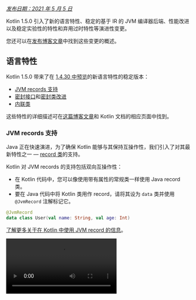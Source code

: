[//]: # (title: Kotlin 1.5.0 有哪些新特性)

_[发布日期：2021 年 5 月 5 日](releases.md#release-details)_

Kotlin 1.5.0 引入了新的语言特性、稳定的基于 IR 的 JVM 编译器后端、性能改进以及稳定实验性的特性和弃用过时特性等演进性变更。

您还可以在[发布博客文章](https://blog.jetbrains.com/kotlin/2021/04/kotlin-1-5-0-released/)中找到这些变更的概述。

## 语言特性

Kotlin 1.5.0 带来了在 [1.4.30 中预览](whatsnew1430.md#language-features)的新语言特性的稳定版本：
* [JVM records 支持](#jvm-records-support)
* [密封接口](#sealed-interfaces)和[密封类改进](#package-wide-sealed-class-hierarchies)
* [内联类](#inline-classes)

这些特性的详细描述可在[这篇博客文章](https://blog.jetbrains.com/kotlin/2021/02/new-language-features-preview-in-kotlin-1-4-30/)和 Kotlin 文档的相应页面中找到。

### JVM records 支持

Java 正在快速演进，为了确保 Kotlin 能够与其保持互操作性，我们引入了对其最新特性之一 — [record 类](https://openjdk.java.net/jeps/395)的支持。

Kotlin 对 JVM records 的支持包括双向互操作性：
* 在 Kotlin 代码中，您可以像使用带有属性的常规类一样使用 Java record 类。
* 要在 Java 代码中将 Kotlin 类用作 record，请将其设为 `data` 类并使用 `@JvmRecord` 注解标记它。

```kotlin
@JvmRecord
data class User(val name: String, val age: Int)
```

[了解更多关于在 Kotlin 中使用 JVM record 的信息](jvm-records.md)。

<video src="https://www.youtube.com/v/iyEWXyuuseU" title="Support for JVM Records in Kotlin 1.5.0"/>

### 密封接口

Kotlin 接口现在可以拥有 `sealed` 修饰符，它在接口上的工作方式与在类上相同：密封接口的所有实现都在编译期已知。

```kotlin
sealed interface Polygon
```

您可以依赖这一事实，例如，编写详尽的 `when` 表达式。

```kotlin
fun draw(polygon: Polygon) = when (polygon) {
   is Rectangle -> // ...
   is Triangle -> // ...
   // else is not needed - all possible implementations are covered
}

```

此外，密封接口支持更灵活的受限类层级结构，因为一个类可以直接继承多个密封接口。

```kotlin
class FilledRectangle: Polygon, Fillable
```

[了解更多关于密封接口的信息](sealed-classes.md)。

<video src="https://www.youtube.com/v/d_Mor21W_60" title="Sealed Interfaces and Sealed Classes Improvements"/>

### 包级密封类层级结构

密封类现在可以在同一编译单元和同一包的所有文件中拥有子类。以前，所有子类都必须出现在同一个文件中。

直接子类可以是顶层类，也可以嵌套在任意数量的其他命名类、命名接口或命名对象中。

密封类的子类必须具有正确限定的名称 — 它们不能是局部或匿名对象。

[了解更多关于密封类层级结构的信息](sealed-classes.md#inheritance)。

### 内联类

内联类是仅包含值的[基于值的](https://github.com/Kotlin/KEEP/blob/master/notes/value-classes.md)类的一个子集。您可以将它们用作某种类型值的包装器，而不会产生使用内存分配带来的额外开销。

内联类可以在类名之前使用 `value` 修饰符声明：

```kotlin
value class Password(val s: String)
```

JVM 后端还需要一个特殊的 `@JvmInline` 注解：

```kotlin
@JvmInline
value class Password(val s: String)
```

`inline` 修饰符现在已被弃用并带有警告。

[了解更多关于内联类的信息](inline-classes.md)。

<video src="https://www.youtube.com/v/LpqvtgibbsQ" title="From Inline to Value Classes"/>

## Kotlin/JVM

Kotlin/JVM 获得了一些改进，包括内部和面向用户的。以下是其中最值得关注的：

* [稳定的 JVM IR 后端](#stable-jvm-ir-backend)
* [新的默认 JVM 目标：1.8](#new-default-jvm-target-1-8)
* [通过 invokedynamic 实现 SAM 适配器](#sam-adapters-via-invokedynamic)
* [通过 invokedynamic 实现 Lambda 表达式](#lambdas-via-invokedynamic)
* [@JvmDefault 和旧的 Xjvm-default 模式的弃用](#deprecation-of-jvmdefault-and-old-xjvm-default-modes)
* [空安全注解处理的改进](#improvements-to-handling-nullability-annotations)

### 稳定的 JVM IR 后端

Kotlin/JVM 编译器的[基于 IR 的后端](whatsnew14.md#new-jvm-ir-backend)现在已[稳定](components-stability.md)并默认启用。

从 [Kotlin 1.4.0](whatsnew14.md) 开始，基于 IR 后端的早期版本可供预览，现在它已成为语言版本 `1.5` 的默认设置。对于更早的语言版本，旧后端仍默认使用。

您可以在[这篇博客文章](https://blog.jetbrains.com/kotlin/2021/02/the-jvm-backend-is-in-beta-let-s-make-it-stable-together/)中找到更多关于 IR 后端优势及其未来发展的详细信息。

如果您需要在 Kotlin 1.5.0 中使用旧后端，可以将以下行添加到项目的配置文件中：

* 在 Gradle 中：

 <tabs group="build-script">
 <tab title="Kotlin" group-key="kotlin">

 ```kotlin
 tasks.withType<org.jetbrains.kotlin.gradle.dsl.KotlinJvmCompile> {
   kotlinOptions.useOldBackend = true
 }
 ```

 </tab>
 <tab title="Groovy" group-key="groovy">

 ```groovy
 tasks.withType(org.jetbrains.kotlin.gradle.dsl.KotlinJvmCompile) {
  kotlinOptions.useOldBackend = true
 }
 ```

 </tab>
 </tabs>

* 在 Maven 中：

 ```xml
 <configuration>
     <args>
         <arg>-Xuse-old-backend</arg>
     </args>
 </configuration>
 ```

### 新的默认 JVM 目标：1.8

Kotlin/JVM 编译的默认目标版本现在是 `1.8`。`1.6` 目标已弃用。

如果您需要针对 JVM 1.6 进行构建，仍可切换到此目标。了解如何操作：

* [在 Gradle 中](gradle-compiler-options.md#attributes-specific-to-jvm)
* [在 Maven 中](maven.md#attributes-specific-to-jvm)
* [在命令行编译器中](compiler-reference.md#jvm-target-version)

### 通过 invokedynamic 实现 SAM 适配器

Kotlin 1.5.0 现在使用动态调用（`invokedynamic`）来编译 SAM（单一抽象方法）转换：
* 如果 SAM 类型是 [Java 接口](java-interop.md#sam-conversions)，则针对任何表达式
* 如果 SAM 类型是 [Kotlin 函数式接口](fun-interfaces.md#sam-conversions)，则针对 lambda 表达式

新的实现使用 [`LambdaMetafactory.metafactory()`](https://docs.oracle.com/javase/8/docs/api/java/lang/invoke/LambdaMetafactory.html#metafactory-java.lang.invoke.MethodHandles.Lookup-java.lang.String-java.lang.invoke.MethodType-java.lang.invoke.MethodType-java.lang.invoke.MethodHandle-java.lang.invoke.MethodType-)，辅助包装类在编译期间不再生成。这减小了应用程序 JAR 的大小，从而提高了 JVM 启动性能。

要回滚到基于匿名类生成的旧实现方案，请添加编译器选项 `-Xsam-conversions=class`。

了解如何[在 Gradle](gradle-compiler-options.md)、[Maven](maven.md#specify-compiler-options) 和[命令行编译器](compiler-reference.md#compiler-options)中添加编译器选项。

### 通过 invokedynamic 实现 Lambda 表达式

> 将纯 Kotlin lambda 表达式编译为 invokedynamic 是[实验性的](components-stability.md)。它可能随时被移除或更改。
> 需要选择启用（参见下方详细信息），您应该仅将其用于求值目的。我们感谢您在 [YouTrack](https://youtrack.jetbrains.com/issue/KT-45375) 中提供反馈。
>
{style="warning"}

Kotlin 1.5.0 引入了编译纯 Kotlin lambda 表达式（未转换为函数式接口实例的 lambda 表达式）为动态调用（`invokedynamic`）的实验性支持。该实现通过使用 [`LambdaMetafactory.metafactory()`](https://docs.oracle.com/javase/8/docs/api/java/lang/invoke/LambdaMetafactory.html#metafactory-java.lang.invoke.MethodHandles.Lookup-java.lang.String-java.lang.invoke.MethodType-java.lang.invoke.MethodType-java.lang.invoke.MethodHandle-java.lang.invoke.MethodType-) 生成更轻量的二进制文件，这实际上是在运行时生成必要的类。目前，与普通的 lambda 编译相比，它有三个限制：

* 编译为 invokedynamic 的 lambda 表达式不可序列化。
* 对此类 lambda 表达式调用 `toString()` 会产生可读性较差的字符串表示。
* 实验性的 [`reflect`](https://kotlinlang.org/api/latest/jvm/stdlib/kotlin.reflect.jvm/reflect.html) API 不支持使用 `LambdaMetafactory` 创建的 lambda 表达式。

要尝试此特性，请添加 `-Xlambdas=indy` 编译器选项。如果您能在[此 YouTrack 工单](https://youtrack.jetbrains.com/issue/KT-45375)中分享您的反馈，我们将不胜感激。

了解如何[在 Gradle](gradle-compiler-options.md)、[Maven](maven.md#specify-compiler-options) 和[命令行编译器](compiler-reference.md#compiler-options)中添加编译器选项。

### @JvmDefault 和旧的 Xjvm-default 模式的弃用

在 Kotlin 1.4.0 之前，有 `@JvmDefault` 注解以及 `-Xjvm-default=enable` 和 `-Xjvm-default=compatibility` 模式。它们用于为 Kotlin 接口中的任何特定非抽象成员创建 JVM 默认方法。

在 Kotlin 1.4.0 中，我们[引入了新的 `Xjvm-default` 模式](https://blog.jetbrains.com/kotlin/2020/07/kotlin-1-4-m3-generating-default-methods-in-interfaces/)，它们为整个项目开启默认方法生成。

在 Kotlin 1.5.0 中，我们正在弃用 `@JvmDefault` 和旧的 Xjvm-default 模式：`-Xjvm-default=enable` 和 `-Xjvm-default=compatibility`。

[了解更多关于 Java 互操作中的默认方法](java-to-kotlin-interop.md#default-methods-in-interfaces)。

### 空安全注解处理的改进

Kotlin 支持使用[空安全注解](java-interop.md#nullability-annotations)处理来自 Java 的类型可空性信息。Kotlin 1.5.0 为此特性引入了多项改进：

* 它会读取编译后的 Java 库中用作依赖项的类型实参上的空安全注解。
* 它支持带有 `TYPE_USE` 目标的空安全注解，适用于：
  * 数组
  * 可变实参 (Varargs)
  * 字段
  * 类型形参及其界限
  * 基类和接口的类型实参
* 如果空安全注解具有适用于类型的多个目标，并且其中一个目标是 `TYPE_USE`，则优先使用 `TYPE_USE`。例如，如果 `@Nullable` 支持 `TYPE_USE` 和 `METHOD` 作为目标，则方法签名 `@Nullable String[] f()` 变为 `fun f(): Array<String?>!`。

对于这些新支持的场景，从 Kotlin 调用 Java 时使用错误的类型可空性会产生警告。使用 `-Xtype-enhancement-improvements-strict-mode` 编译器选项可为这些场景启用严格模式（并报告错误）。

[了解更多关于空安全和平台类型的信息](java-interop.md#null-safety-and-platform-types)。

## Kotlin/Native

Kotlin/Native 现在性能更高且更稳定。值得关注的变更是：
* [性能改进](#performance-improvements)
* [内存泄漏检查器的停用](#deactivation-of-the-memory-leak-checker)

### 性能改进

在 1.5.0 中，Kotlin/Native 获得了一系列性能改进，可加快编译和执行速度。

[编译器缓存](https://blog.jetbrains.com/kotlin/2020/03/kotlin-1-3-70-released/#kotlin-native)现在在调试模式下受支持，适用于 `linuxX64`（仅在 Linux 主机上）和 `iosArm64` 目标平台。启用编译器缓存后，除了首次编译，大多数调试编译都会快得多。测量结果显示，在我们的测试项目中速度提高了约 200%。

要为新目标使用编译器缓存，请通过将以下行添加到项目的 `gradle.properties` 中来选择启用：
* 对于 `linuxX64`：`kotlin.native.cacheKind.linuxX64=static`
* 对于 `iosArm64`：`kotlin.native.cacheKind.iosArm64=static`

如果您在启用编译器缓存后遇到任何问题，请向我们的问题追踪器 [YouTrack](https://kotl.in/issue) 报告。

其他改进可加快 Kotlin/Native 代码的执行速度：
* 琐碎的属性访问器被内联。
* 字符串字面量上的 `trimIndent()` 在编译期间求值。

### 内存泄漏检查器的停用

内置的 Kotlin/Native 内存泄漏检查器已默认禁用。

它最初是为内部使用而设计的，并且只能在有限数量的场景中发现泄漏，而不是所有场景。此外，后来发现它存在可能导致应用程序崩溃的问题。因此我们决定关闭内存泄漏检查器。

内存泄漏检查器在某些场景下仍然有用，例如单元测试。对于这些场景，您可以通过添加以下代码行来启用它：

```kotlin
Platform.isMemoryLeakCheckerActive = true
```

请注意，不建议为应用程序运行时启用该检查器。

## Kotlin/JS

Kotlin/JS 在 1.5.0 中获得了演进性变更。我们正继续努力使 [JS IR 编译器后端](js-ir-compiler.md)趋于稳定并发布其他更新：

* [webpack 升级到版本 5](#upgrade-to-webpack-5)
* [IR 编译器的框架和库](#frameworks-and-libraries-for-the-ir-compiler)

### webpack 升级到版本 5

Kotlin/JS Gradle 插件现在为浏览器目标使用 webpack 5，而不是 webpack 4。这是一个带来不兼容变更的重大 webpack 升级。如果您正在使用自定义 webpack 配置，请务必查看 [webpack 5 发布说明](https://webpack.js.org/blog/2020-10-10-webpack-5-release/)。

[了解更多关于使用 webpack 打包 Kotlin/JS 项目的信息](js-project-setup.md#webpack-bundling)。

### IR 编译器的框架和库

> Kotlin/JS IR 编译器处于 [Alpha](components-stability.md) 阶段。它未来可能不兼容地更改并需要手动迁移。
> 我们感谢您在 [YouTrack](https://youtrack.jetbrains.com/issues/KT) 中提供反馈。
>
{style="warning"}

除了开发 Kotlin/JS 编译器的基于 IR 的后端，我们还鼓励并帮助库作者以 `both` 模式构建他们的项目。这意味着他们可以为两种 Kotlin/JS 编译器生成构件，从而壮大新编译器的生态系统。

许多知名框架和库已可用于 IR 后端：[KVision](https://kvision.io/)、[fritz2](https://www.fritz2.dev/)、[doodle](https://github.com/nacular/doodle) 等。如果您在项目中使用它们，您已经可以使用 IR 后端构建它，并看到它带来的好处。

如果您正在编写自己的库，请[以 `both` 模式编译它](js-ir-compiler.md#authoring-libraries-for-the-ir-compiler-with-backwards-compatibility)，以便您的客户端也可以使用新编译器。

## Kotlin Multiplatform

在 Kotlin 1.5.0 中，[简化了多平台项目中测试依赖项的使用](#simplified-test-dependencies-usage-in-multiplatform-projects)，现在由 Gradle 插件自动完成。

用于[获取字符类别的新的 API 现已在多平台代码中可用](#new-api-for-getting-a-char-category-now-available-in-multiplatform-code)。

## 标准库

标准库获得了一系列变更和改进，从稳定实验性部分到添加新特性：

* [稳定的无符号整数类型](#stable-unsigned-integer-types)
* [稳定的与区域设置无关的文本大小写转换 API](#stable-locale-agnostic-api-for-upper-lowercasing-text)
* [稳定的 Char 到整数转换 API](#stable-char-to-integer-conversion-api)
* [稳定的 Path API](#stable-path-api)
* [向下取整除法和模操作符](#floored-division-and-the-mod-operator)
* [Duration API 变更](#duration-api-changes)
* [用于获取字符类别的新的 API 现已在多平台代码中可用](#new-api-for-getting-a-char-category-now-available-in-multiplatform-code)
* [新的集合函数 firstNotNullOf()](#new-collections-function-firstnotnullof)
* [`String?.toBoolean()` 的严格版本](#strict-version-of-string-toboolean)

您可以在[这篇博客文章](https://blog.jetbrains.com/kotlin/2021/04/kotlin-1-5-0-rc-released)中了解更多关于标准库变更的信息。

<video src="https://www.youtube.com/v/MyTkiT2I6-8" title="New Standard Library Features"/>

### 稳定的无符号整数类型

`UInt`、`ULong`、`UByte`、`UShort` 无符号整数类型现在已[稳定](components-stability.md)。这些类型的操作、区间和数列也是如此。无符号数组及其操作仍处于 Beta 阶段。

[了解更多关于无符号整数类型的信息](unsigned-integer-types.md)。

### 稳定的与区域设置无关的文本大小写转换 API

此版本带来了新的与区域设置无关的文本大小写转换 API。它提供了 `toLowerCase()`、`toUpperCase()`、`capitalize()` 和 `decapitalize()` API 函数的替代方案，这些函数是区域设置敏感的。新的 API 帮助您避免因不同区域设置而导致的错误。

Kotlin 1.5.0 提供了以下完全[稳定](components-stability.md)的替代方案：

* 对于 `String` 函数：

  |**早期版本**|**1.5.0 替代方案**|
  | --- | --- |
  |`String.toUpperCase()`|`String.uppercase()`|
  |`String.toLowerCase()`|`String.lowercase()`|
  |`String.capitalize()`|`String.replaceFirstChar { it.uppercase() }`|
  |`String.decapitalize()`|`String.replaceFirstChar { it.lowercase() }`|

* 对于 `Char` 函数：

  |**早期版本**|**1.5.0 替代方案**|
  | --- | --- |
  |`Char.toUpperCase()`|`Char.uppercaseChar(): Char`<br/>`Char.uppercase(): String`|
  |`Char.toLowerCase()`|`Char.lowercaseChar(): Char`<br/>`Char.lowercase(): String`|
  |`Char.toTitleCase()`|`Char.titlecaseChar(): Char`<br/>`Char.titlecase(): String`|

> 对于 Kotlin/JVM，还存在带有显式 `Locale` 形参的重载 `uppercase()`、`lowercase()` 和 `titlecase()` 函数。
>
{style="note"}

旧的 API 函数已被标记为弃用，并将在未来的版本中移除。

请参阅 [KEEP](https://github.com/Kotlin/KEEP/blob/master/proposals/stdlib/locale-agnostic-case-conversions.md) 中文本处理函数的完整变更列表。

### 稳定的 Char 到整数转换 API

从 Kotlin 1.5.0 开始，新的字符到编码和字符到数字转换函数已[稳定](components-stability.md)。这些函数取代了当前的 API 函数，后者经常与类似的字符串到 Int 转换混淆。

新的 API 消除了这种命名混淆，使代码行为更透明和明确。

此版本引入了 `Char` 转换，它们分为以下几组命名清晰的函数：

* 获取 `Char` 的整数编码以及从给定编码构造 `Char` 的函数：

 ```kotlin
 fun Char(code: Int): Char
 fun Char(code: UShort): Char
 val Char.code: Int
 ```

* 将 `Char` 转换为其所代表数字的数值的函数：

 ```kotlin
 fun Char.digitToInt(radix: Int): Int
 fun Char.digitToIntOrNull(radix: Int): Int?
 ```

* 一个用于 `Int` 的扩展函数，用于将其所代表的非负单数字转换为相应的 `Char` 表示：

 ```kotlin
 fun Int.digitToChar(radix: Int): Char
 ```

旧的转换 API，包括 `Number.toChar()` 及其实现（除了 `Int.toChar()` 之外的所有）以及用于转换为数字类型的 `Char` 扩展，例如 `Char.toInt()`，现在已被弃用。

[了解更多关于 KEEP 中字符到整数转换 API 的信息](https://github.com/Kotlin/KEEP/blob/master/proposals/stdlib/char-int-conversions.md)。

### 稳定的 Path API

带有 `java.nio.file.Path` 扩展的[实验性的 Path API](https://kotlinlang.org/api/latest/jvm/stdlib/kotlin.io.path/java.nio.file.-path/) 现在已[稳定](components-stability.md)。

```kotlin
// construct path with the div (/) operator
val baseDir = Path("/base")
val subDir = baseDir / "subdirectory"

// list files in a directory
val kotlinFiles: List<Path> = Path("/home/user").listDirectoryEntries("*.kt")
```

[了解更多关于 Path API 的信息](whatsnew1420.md#extensions-for-java-nio-file-path)。

### 向下取整除法和模操作符

标准库中添加了新的模算术操作：
* `floorDiv()` 返回[向下取整除法](https://en.wikipedia.org/wiki/Floor_and_ceiling_functions)的结果。它可用于整数类型。
* `mod()` 返回向下取整除法的余数（模数）。它可用于所有数值类型。

这些操作看起来与现有的[整数除法](numbers.md#operations-on-numbers)和 [`rem()`](https://kotlinlang.org/api/latest/jvm/stdlib/kotlin/-int/rem.html) 函数（或 `%` 操作符）非常相似，但它们在负数上的工作方式不同：
* `a.floorDiv(b)` 与常规的 `/` 不同之处在于 `floorDiv` 将结果向下取整（朝向较小的整数），而 `/` 将结果截断为更接近 0 的整数。
* `a.mod(b)` 是 `a` 与 `a.floorDiv(b) * b` 之间的差值。它要么是零，要么与 `b` 的符号相同，而 `a % b` 可以有不同的符号。

```kotlin
fun main() {
//sampleStart
    println("Floored division -5/3: ${(-5).floorDiv(3)}")
    println( "Modulus: ${(-5).mod(3)}")
    
    println("Truncated division -5/3: ${-5 / 3}")
    println( "Remainder: ${-5 % 3}")
//sampleEnd    
}
```
{kotlin-runnable="true" kotlin-min-compiler-version="1.5"}

### Duration API 变更

> Duration API 是[实验性的](components-stability.md)。它可能随时被移除或更改。
> 仅将其用于求值目的。我们感谢您在 [YouTrack](https://youtrack.jetbrains.com/issues/KT) 中提供反馈。
>
{style="warning"}

存在一个实验性的 [`Duration`](https://kotlinlang.org/api/latest/jvm/stdlib/kotlin.time/-duration/) 类，用于表示不同时间单位的持续时间量。在 1.5.0 中，Duration API 获得了以下变更：

* 内部值表示现在使用 `Long` 而不是 `Double` 来提供更好的精度。
* 新的 API 用于将 `Duration` 转换为特定时间单位的 `Long` 值。它取代了旧的 API，后者使用 `Double` 值并且现在已被弃用。例如，[`Duration.inWholeMinutes`](https://kotlinlang.org/api/latest/jvm/stdlib/kotlin.time/-duration/in-whole-minutes.html) 返回表示为 `Long` 的持续时间值，并取代 `Duration.inMinutes`。
* 新的伴生函数，用于从数字构造 `Duration`。例如，[`Duration.seconds(Int)`](https://kotlinlang.org/api/latest/jvm/stdlib/kotlin.time/-duration/seconds.html) 创建一个表示整数秒数的 `Duration` 对象。旧的扩展属性，如 `Int.seconds`，现在已被弃用。

```kotlin
import kotlin.time.Duration
import kotlin.time.ExperimentalTime

@ExperimentalTime
fun main() {
//sampleStart
    val duration = Duration.milliseconds(120000)
    println("There are ${duration.inWholeSeconds} seconds in ${duration.inWholeMinutes} minutes")
//sampleEnd
}
```
{validate="false"}

### 用于获取字符类别的新的 API 现已在多平台代码中可用

Kotlin 1.5.0 引入了新的 API，用于在多平台项目中根据 Unicode 获取字符类别。多个函数现在可在所有平台和公共代码中使用。

检查字符是否为字母或数字的函数：
* [`Char.isDigit()`](https://kotlinlang.org/api/latest/jvm/stdlib/kotlin.text/is-digit.html)
* [`Char.isLetter()`](https://kotlinlang.org/api/latest/jvm/stdlib/kotlin.text/is-letter.html)
* [`Char.isLetterOrDigit()`](https://kotlinlang.org/api/latest/jvm/stdlib/kotlin.text/is-letter-or-digit.html)

```kotlin
fun main() {
//sampleStart
    val chars = listOf('a', '1', '+')
    val (letterOrDigitList, notLetterOrDigitList) = chars.partition { it.isLetterOrDigit() }
    println(letterOrDigitList) // [a, 1]
    println(notLetterOrDigitList) // [+]
//sampleEnd    
}
```
{kotlin-runnable="true" kotlin-min-compiler-version="1.5"}

检查字符大小写的函数：
* [`Char.isLowerCase()`](https://kotlinlang.org/api/latest/jvm/stdlib/kotlin.text/is-lower-case.html)
* [`Char.isUpperCase()`](https://kotlinlang.org/api/latest/jvm/stdlib/kotlin.text/is-upper-case.html)
* [`Char.isTitleCase()`](https://kotlinlang.org/api/latest/jvm/stdlib/kotlin.text/is-title-case.html)

```kotlin
fun main() {
//sampleStart
    val chars = listOf('ǅ', 'ǈ', 'ǋ', 'ǲ', '1', 'A', 'a', '+')
    val (titleCases, notTitleCases) = chars.partition { it.isTitleCase() }
    println(titleCases) // [ǅ, ǈ, ǋ, ǲ]
    println(notTitleCases) // [1, A, a, +]
//sampleEnd    
}
```
{kotlin-runnable="true" kotlin-min-compiler-version="1.5"}

其他一些函数：
* [`Char.isDefined()`](https://kotlinlang.org/api/latest/jvm/stdlib/kotlin.text/is-defined.html)
* [`Char.isISOControl()`](https://kotlinlang.org/api/latest/jvm/stdlib/kotlin.text/is-i-s-o-control.html)

属性 [`Char.category`](https://kotlinlang.org/api/latest/jvm/stdlib/kotlin.text/category.html) 及其返回类型枚举类 [`CharCategory`](https://kotlinlang.org/api/latest/jvm/stdlib/kotlin.text/-char-category/)（表示根据 Unicode 字符的通用类别）现在也已在多平台项目中可用。

[了解更多关于字符的信息](characters.md)。

### 新的集合函数 firstNotNullOf()

新的 [`firstNotNullOf()`](https://kotlinlang.org/api/latest/jvm/stdlib/kotlin.collections/first-not-null-of.html) 和 [`firstNotNullOfOrNull()`](https://kotlinlang.org/api/latest/jvm/stdlib/kotlin.collections/first-not-null-of-or-null.html) 函数将 [`mapNotNull()`](https://kotlinlang.org/api/latest/jvm/stdlib/kotlin.collections/map-not-null.html) 与 [`first()`](https://kotlinlang.org/api/latest/jvm/stdlib/kotlin.collections/first.html) 或 [`firstOrNull()`](https://kotlinlang.org/api/latest/jvm/stdlib/kotlin.collections/first-or-null.html) 结合使用。它们使用自定义选择器函数映射原始集合并返回第一个非空值。如果没有这样的值，`firstNotNullOf()` 会抛出异常，而 `firstNotNullOfOrNull()` 会返回 null。

```kotlin
fun main() {
//sampleStart
    val data = listOf("Kotlin", "1.5")
    println(data.firstNotNullOf(String::toDoubleOrNull))
    println(data.firstNotNullOfOrNull(String::toIntOrNull))
//sampleEnd
}
```
{kotlin-runnable="true" kotlin-min-compiler-version="1.5"}

### `String?.toBoolean()` 的严格版本

两个新函数引入了现有 [`String?.toBoolean()`](https://kotlinlang.org/api/latest/jvm/stdlib/kotlin.text/to-boolean.html) 的区分大小写的严格版本：
* [`String.toBooleanStrict()`](https://kotlinlang.org/api/latest/jvm/stdlib/kotlin.text/to-boolean-strict.html) 对除字面量 `true` 和 `false` 之外的所有输入都抛出异常。
* [`String.toBooleanStrictOrNull()`](https://kotlinlang.org/api/latest/jvm/stdlib/kotlin.text/to-boolean-strict-or-null.html) 对除字面量 `true` 和 `false` 之外的所有输入都返回 null。

```kotlin
fun main() {
//sampleStart
    println("true".toBooleanStrict())
    println("1".toBooleanStrictOrNull())
    // println("1".toBooleanStrict()) // Exception
//sampleEnd    
}
```
{kotlin-runnable="true" kotlin-min-compiler-version="1.5"}

## kotlin-test 库
[kotlin-test](https://kotlinlang.org/api/latest/kotlin.test/) 库引入了一些新特性：
* [简化了多平台项目中的测试依赖项使用](#simplified-test-dependencies-usage-in-multiplatform-projects)
* [自动选择 Kotlin/JVM 源代码集的测试框架](#automatic-selection-of-a-testing-framework-for-kotlin-jvm-source-sets)
* [断言函数更新](#assertion-function-updates)

### 简化了多平台项目中的测试依赖项使用

现在您可以使用 `kotlin-test` 依赖项在 `commonTest` 源代码集中添加测试依赖项，Gradle 插件将为每个测试源代码集推断相应的平台依赖项：
* `kotlin-test-junit` 用于 JVM 源代码集，请参阅[自动选择 Kotlin/JVM 源代码集的测试框架](#automatic-selection-of-a-testing-framework-for-kotlin-jvm-source-sets)
* `kotlin-test-js` 用于 Kotlin/JS 源代码集
* `kotlin-test-common` 和 `kotlin-test-annotations-common` 用于公共源代码集
* Kotlin/Native 源代码集没有额外的构件

此外，您可以在任何共享或平台特有的源代码集中使用 `kotlin-test` 依赖项。

现有的带有显式依赖项的 `kotlin-test` 设置在 Gradle 和 Maven 中都将继续工作。

了解更多关于[设置测试库依赖项](gradle-configure-project.md#set-dependencies-on-test-libraries)的信息。

### 自动选择 Kotlin/JVM 源代码集的测试框架

Gradle 插件现在会自动选择并添加测试框架的依赖项。您只需在公共源代码集中添加 `kotlin-test` 依赖项即可。

Gradle 默认使用 JUnit 4。因此，`kotlin("test")` 依赖项解析为 JUnit 4 的变体，即 `kotlin-test-junit`：

<tabs group="build-script">
<tab title="Kotlin" group-key="kotlin">

```kotlin
kotlin {
    sourceSets {
        val commonTest by getting {
            dependencies {
                implementation(kotlin("test")) // 这会传递性地引入 JUnit 4 的依赖项
            }
        }
    }
}
```

</tab>
<tab title="Groovy" group-key="groovy">

```groovy
kotlin {
    sourceSets {
        commonTest {
            dependencies {
                implementation kotlin("test") // 这会传递性地引入 JUnit 4 的依赖项 
            }
        }
    }
}
```

</tab>
</tabs>

您可以通过在测试任务中调用 [`useJUnitPlatform()`](https://docs.gradle.org/current/javadoc/org/gradle/api/tasks/testing/Test.html#useJUnitPlatform) 或 [`useTestNG()`](https://docs.gradle.org/current/javadoc/org/gradle/api/tasks/testing/Test.html#useTestNG) 来选择 JUnit 5 或 TestNG：

```groovy
tasks {
    test {
        // 启用 TestNG 支持
        useTestNG()
        // 或
        // 启用 JUnit Platform（又名 JUnit 5）支持
        useJUnitPlatform()
    }
}
```

您可以通过将 `kotlin.test.infer.jvm.variant=false` 行添加到项目的 `gradle.properties` 中来禁用自动测试框架选择。

了解更多关于[设置测试库依赖项](gradle-configure-project.md#set-dependencies-on-test-libraries)的信息。

### 断言函数更新

此版本带来了新的断言函数并改进了现有函数。

`kotlin-test` 库现在具有以下特性：

* **检测值的类型**

  您可以使用新的 `assertIs<T>` 和 `assertIsNot<T>` 来检测值的类型：

  ```kotlin
  @Test
  fun testFunction() {
      val s: Any = "test"
      assertIs<String>(s)  // 如果断言失败，则抛出 AssertionError 并提及 s 的实际类型
      // 因为 assertIs 中的契约，现在可以打印 s.length
      println("${s.length}")
  }
  ```

  由于类型擦除，此断言函数在以下示例中仅检测 `value` 是否为 `List` 类型，而不检测它是否为特定 `String` 元素类型的 list：`assertIs<List<String>>(value)`。

* **比较数组、序列和任意可迭代容器的内容**

  存在一组新的重载 `assertContentEquals()` 函数，用于比较不实现[结构相等性](equality.md#structural-equality)的不同集合的内容：

  ```kotlin
  @Test
  fun test() {
      val expectedArray = arrayOf(1, 2, 3)
      val actualArray = Array(3) { it + 1 }
      assertContentEquals(expectedArray, actualArray)
  }
  ```

* **`assertEquals()` 和 `assertNotEquals()` 的新重载，用于 `Double` 和 `Float` 类型数字**

  `assertEquals()` 函数存在新的重载，使其可以比较两个 `Double` 或 `Float` 数字的绝对精度。精度值指定为函数的第三个形参：

  ```kotlin
   @Test
  fun test() {
      val x = sin(PI)

      // precision parameter
      val tolerance = 0.000001

      assertEquals(0.0, x, tolerance)
  }
  ```

* **检测集合和元素内容的新函数**

  您现在可以使用 `assertContains()` 函数检测集合或元素是否包含某些内容。
  您可以将它与 Kotlin 集合和具有 `contains()` 操作符的元素一起使用，例如 `IntRange`、`String` 等：

  ```kotlin
  @Test
  fun test() {
      val sampleList = listOf<String>("sample", "sample2")
      val sampleString = "sample"
      assertContains(sampleList, sampleString)  // 集合中的元素
      assertContains(sampleString, "amp")       // 字符串中的子字符串
  }
  ```

* **`assertTrue()`、`assertFalse()`、`expect()` 函数现在是内联的**

  从现在起，您可以将它们用作内联函数，因此可以在 lambda 表达式内部调用[挂起函数](composing-suspending-functions.md)：

  ```kotlin
  @Test
  fun test() = runBlocking<Unit> {
      val deferred = async { "Kotlin is nice" }
      assertTrue("Kotlin substring should be present") {
          deferred.await() .contains("Kotlin")
      }
  }
  ```

## kotlinx 库

随着 Kotlin 1.5.0 的发布，我们正在发布新版本的 kotlinx 库：
* `kotlinx.coroutines` [1.5.0-RC](#coroutines-1-5-0-rc)
* `kotlinx.serialization` [1.2.1](#serialization-1-2-1)
* `kotlinx-datetime` [0.2.0](#datetime-0-2-0)

### Coroutines 1.5.0-RC

`kotlinx.coroutines` [1.5.0-RC](https://github.com/Kotlin/kotlinx.coroutines/releases/tag/1.5.0-RC) 随之而来：
* [新的通道 API](channels.md)
* 稳定的[反应式集成](async-programming.md#reactive-extensions)
* 还有更多

从 Kotlin 1.5.0 开始，[实验性协程](whatsnew14.md#exclusion-of-the-deprecated-experimental-coroutines)已禁用，并且不再支持 `-Xcoroutines=experimental` 标志。

了解更多信息请参见[更新日志](https://github.com/Kotlin/kotlinx.coroutines/releases/tag/1.5.0-RC)和 [`kotlinx.coroutines` 1.5.0 [发布博客文章](https://blog.jetbrains.com/kotlin/2021/05/kotlin-coroutines-1-5-0-released/)。

<video src="https://www.youtube.com/v/EVLnWOcR0is" title="kotlinx.coroutines 1.5.0"/>

### Serialization 1.2.1

`kotlinx.serialization` [1.2.1](https://github.com/Kotlin/kotlinx.serialization/releases/tag/v1.2.1) 随之而来：
* JSON 序列化性能改进
* JSON 序列化中支持多个名称
* 从 `@Serializable` 类生成实验性的 `.proto` 模式
* 还有更多

了解更多信息请参见[更新日志](https://github.com/Kotlin/kotlinx.serialization/releases/tag/v1.2.1)和 [`kotlinx.serialization` 1.2.1 [发布博客文章](https://blog.jetbrains.com/kotlin/2021/05/kotlinx-serialization-1-2-released/)。

<video src="https://www.youtube.com/v/698I_AH8h6s" title="kotlinx.serialization 1.2.1"/>

### dateTime 0.2.0

`kotlinx-datetime` [0.2.0](https://github.com/Kotlin/kotlinx-datetime/releases/tag/v0.2.0) 随之而来：
* 可序列化的 Datetime 对象
* `DateTimePeriod` 和 `DatePeriod` 的标准化 API
* 还有更多

了解更多信息请参见[更新日志](https://github.com/Kotlin/kotlinx-datetime/releases/tag/v0.2.0)和 [`kotlinx-datetime` 0.2.0 [发布博客文章](https://blog.jetbrains.com/kotlin/2021/05/kotlinx-datetime-0-2-0-is-out/)。

## 迁移到 Kotlin 1.5.0

IntelliJ IDEA 和 Android Studio 一旦可用，将建议将 Kotlin 插件更新到 1.5.0。

要将现有项目迁移到 Kotlin 1.5.0，只需将 Kotlin 版本更改为 `1.5.0` 并重新导入您的 Gradle 或 Maven 项目。 [了解如何更新到 Kotlin 1.5.0](releases.md#update-to-a-new-kotlin-version)。

要使用 Kotlin 1.5.0 启动新项目，请更新 Kotlin 插件并从 **File** | **New** | **Project** 运行项目向导。

新的命令行编译器可在 [GitHub 发布页面](https://github.com/JetBrains/kotlin/releases/tag/v1.5.0)下载。

Kotlin 1.5.0 是一个[特性发布](kotlin-evolution-principles.md#language-and-tooling-releases)，因此可能为语言带来不兼容的变更。在 [Kotlin 1.5 兼容性指南](compatibility-guide-15.md)中查找此类变更的详细列表。